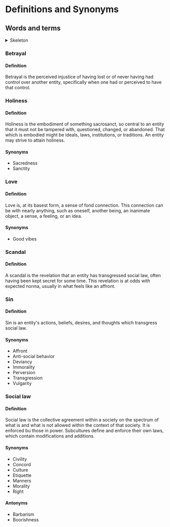 # Definitions and Synonyms

## Words and terms

<details>
    <summary>Skeleton</summary>

    ```
    ### 

    #### Definition



    #### Synonyms

    - 

    #### Antonyms

    -
    ```
</details>


### Betrayal

#### Definition

Betrayal is the perceived injustice of having lost or of never having had control over another entity, specifically when one had or perceived to have that control.

### Holiness

#### Definition

Holiness is the embodiment of something sacrosanct, so central to an entity that it must not be tampered with, questioned, changed, or abandoned. That which is embodied might be ideals, laws, institutions, or traditions. An entity may strive to attain holiness.

#### Synonyms

- Sacredness
- Sanctity

### Love

#### Definition

Love is, at its basest form, a sense of fond connection. This connection can be with nearly anything, such as oneself, another being, an inanimate object, a sense, a feeling, or an idea.

#### Synonyms

- Good vibes

### Scandal

#### Definition

A scandal is the revelation that an entity has transgressed social law, often having been kept secret for some time. This revelation is at odds with expected norma, usually in what feels like an affront.

### Sin

#### Definition

Sin is an entity's actions, beliefs, desires, and thoughts which transgress social law.

#### Synonyms

- Affront
- Anti-social behavior
- Deviancy
- Immorality
- Perversion
- Transgression
- Vulgarity

### Social law

#### Definition

Social law is the collective agreement within a society on the spectrum of what is and what is not allowed within the context of that society. It is enforced bu those in power. Subcultures define and enforce their own laws, which contain modifications and additions.

#### Synonyms

- Civility
- Concord
- Culture
- Etiquette
- Manners
- Morality
- Right

#### Antonyms

- Barbarism
- Boorishness
